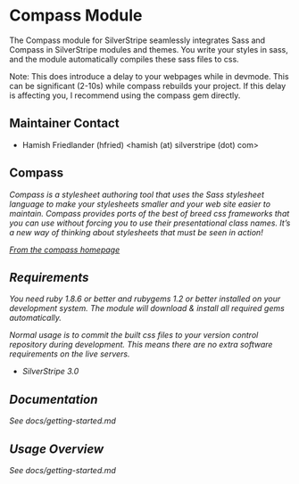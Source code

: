 # Compass Module

The Compass module for SilverStripe seamlessly integrates Sass and Compass in 
SilverStripe modules and themes. You write your styles in sass, and the module 
automatically compiles these sass files to css.

Note: This does introduce a delay to your webpages while in devmode. This can
be significant (2-10s) while compass rebuilds your project. If this delay is
affecting you, I recommend using the compass gem directly.

## Maintainer Contact

* Hamish Friedlander (hfried)
 <hamish (at) silverstripe (dot) com>

## Compass

<cite>
Compass is a stylesheet authoring tool that uses the Sass stylesheet language 
to make your stylesheets smaller and your web site easier to maintain. Compass 
provides ports of the best of breed css frameworks that you can use without 
forcing you to use their presentational class names. It’s a new way of thinking 
about stylesheets that must be seen in action!

[From the compass homepage](http://wiki.github.com/chriseppstein/compass/)
</cite>

## Requirements

You need ruby 1.8.6 or better and rubygems 1.2 or better installed on your 
development system. The module will download & install all required gems 
automatically.

Normal usage is to commit the built css files to your version control 
repository during development. This means there are no extra software 
requirements on the live servers.

* SilverStripe 3.0

## Documentation

See docs/getting-started.md

## Usage Overview

See docs/getting-started.md

